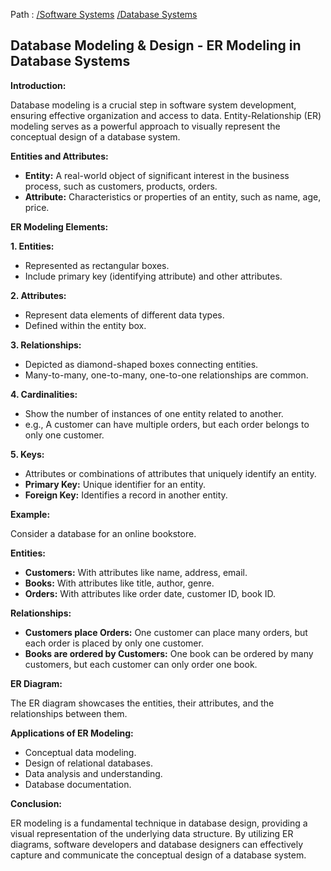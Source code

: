 Path : [/Software Systems](../../index.md) [/Database Systems](../index.md)
## Database Modeling & Design - ER Modeling in Database Systems

**Introduction:**

Database modeling is a crucial step in software system development, ensuring effective organization and access to data. Entity-Relationship (ER) modeling serves as a powerful approach to visually represent the conceptual design of a database system. 


**Entities and Attributes:** 

- **Entity:** A real-world object of significant interest in the business process, such as customers, products, orders.
- **Attribute:** Characteristics or properties of an entity, such as name, age, price.


**ER Modeling Elements:**

**1. Entities:**
- Represented as rectangular boxes.
- Include primary key (identifying attribute) and other attributes.


**2. Attributes:**
- Represent data elements of different data types.
- Defined within the entity box.


**3. Relationships:**
- Depicted as diamond-shaped boxes connecting entities.
- Many-to-many, one-to-many, one-to-one relationships are common.


**4. Cardinalities:**
- Show the number of instances of one entity related to another.
- e.g., A customer can have multiple orders, but each order belongs to only one customer.


**5. Keys:**
- Attributes or combinations of attributes that uniquely identify an entity.
- **Primary Key:**  Unique identifier for an entity.
- **Foreign Key:** Identifies a record in another entity.


**Example:**

Consider a database for an online bookstore.

**Entities:**
- **Customers:** With attributes like name, address, email.
- **Books:** With attributes like title, author, genre.
- **Orders:** With attributes like order date, customer ID, book ID.

**Relationships:**
- **Customers place Orders:** One customer can place many orders, but each order is placed by only one customer.
- **Books are ordered by Customers:** One book can be ordered by many customers, but each customer can only order one book.

**ER Diagram:**

The ER diagram showcases the entities, their attributes, and the relationships between them.


**Applications of ER Modeling:**

- Conceptual data modeling.
- Design of relational databases.
- Data analysis and understanding.
- Database documentation.


**Conclusion:**

ER modeling is a fundamental technique in database design, providing a visual representation of the underlying data structure. By utilizing ER diagrams, software developers and database designers can effectively capture and communicate the conceptual design of a database system.
